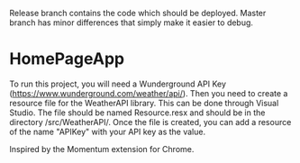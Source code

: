 Release branch contains the code which should be deployed. Master branch has minor differences that simply make it easier to debug.

# HomePageApp

To run this project, you will need a Wunderground API Key (https://www.wunderground.com/weather/api/).
Then you need to create a resource file for the WeatherAPI library. This can be done through Visual Studio. 
The file should be named Resource.resx and should be in the directory /src/WeatherAPI/.
Once the file is created, you can add a resource of the name "APIKey" with your API key as the value.

Inspired by the Momentum extension for Chrome.
